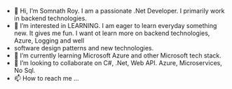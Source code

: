 - 👋 Hi, I’m Somnath Roy. I am a passionate .Net Developer. I primarily work in backend technologies. 
- 👀 I’m interested in LEARNING. I am eager to learn everyday something new. It gives me fun. I want ot learn more on backend technologies, Azure, Logging and well 
- software design patterns and new technologies.
- 🌱 I’m currently learning Microsoft Azure and other Microsoft tech stack.
- 💞️ I’m looking to collaborate on C#, .Net, Web API. Azure, Microservices, No Sql.
- 📫 How to reach me ...

<!---
somnath2018/somnath2018 is a ✨ special ✨ repository because its `README.md` (this file) appears on your GitHub profile.
You can click the Preview link to take a look at your changes.
--->
